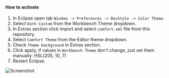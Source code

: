 #### How to activate

1. In Eclipse open tab `Window -> Preferences -> DevStyle -> Color Theme`.
2. Select `Dark Custom` from the Workbench Theme dropdown.
3. In Extras section click import and select `comfort.xml` file from this repository.
4. Select `Comfort Theme` from the Editor theme dropdown.
5. Check `Theme background` in Extras section.
6. Click apply, if values in `Workbench Theme` don't change, just set them manually: HSL(205, 10, 7) 
7. Restart Eclipse.

![Screenshot](./images/example.png")
